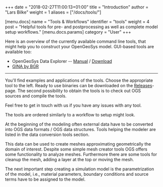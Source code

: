+++
date = "2018-02-27T11:00:13+01:00"
title = "Introduction"
author = "Lars Bilke"
weight = 1
aliases = ["/docs/tools/"]

[menu.docs]
name = "Tools & Workflows"
identifier = "tools"
weight = 4
post = "Helpful tools for pre- and postprocessing as well as complete model setup workflows."
[menu.docs.params]
category = "User"
+++

Here is an overview of the currently available command line tools, that might help you to construct your OpenGeoSys model. GUI-based tools are available too:

- OpenGeoSys Data Explorer -- [Manual](https://gitlab.opengeosys.org/ogs/documentation/data_explorer_manual/-/jobs/artifacts/master/raw/ogsde-man.pdf?job=build) / [Download](/releases)
- [GINA by BGR](https://teambeam.bgr.de/my/drive/folder/68)

----

You'll find examples and applications of the tools. Choose the appropriate tool to the left. Ready to use binaries can be downloaded on the [Releases](/releases)-page. The second possibility to obtain the tools is to check out OGS sources and compile the tools.

Feel free to get in touch with us if you have any issues with any tool.

The tools are ordered similarly to a workflow to setup might look.

At the beginning of the modeling often external data have to be converted into OGS data formats / OGS data structures. Tools helping the modeler are listed in the data conversion tools section.

This data can be used to create meshes approximating geometrically the domain of interest. Despite some simple mesh creator tools OGS offers some functionality to analyze meshes. Furthermore there are some tools for cleanup the mesh, adding a layer at the top or moving the mesh.

The next important step creating a simulation model is the parametrization of the model, i.e., material parameters, boundary conditions and source terms have to be assigned to the model.
